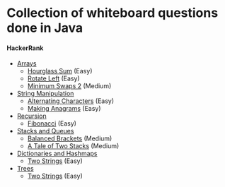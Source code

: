 # Collection of whiteboard questions done in Java

#### HackerRank
- [Arrays](src/main/java/hackerrank/arrays) 
  - [Hourglass Sum](/src/main/java/hackerrank/arrays/HourglassSum.java) (Easy)
  - [Rotate Left](/src/main/java/hackerrank/arrays/RotateLeft.java) (Easy)
  - [Minimum Swaps 2](/src/main/java/hackerrank/arrays/MinimumSwapsTwo.java) (Medium)
- [String Manipulation](src/main/java/hackerrank/stringmanipulation)
  - [Alternating Characters](src/main/java/hackerrank/stringmanipulation/AlternatingCharacters.java) (Easy)
  - [Making Anagrams](src/main/java/hackerrank/stringmanipulation/MakingAnagrams.java) (Easy)
- [Recursion](src/main/java/hackerrank/recursion)
  - [Fibonacci](src/main/java/hackerrank/recursion/Fibonacci.java) (Easy)
- [Stacks and Queues](src/main/java/hackerrank/stacksandqueues)
  - [Balanced Brackets](src/main/java/hackerrank/stacksandqueues/BalancedBrackets.java) (Medium)
  - [A Tale of Two Stacks](src/main/java/hackerrank/stacksandqueues/ATaleOfTwoStacks.java) (Medium)
- [Dictionaries and Hashmaps](src/main/java/hackerrank/dictionariesandhashmaps)
  - [Two Strings](src/main/java/hackerrank/dictionariesandhashmaps/TwoStrings.java) (Easy)
- [Trees](src/main/java/hackerrank/trees)
  - [Two Strings](src/main/java/hackerrank/trees/HeightOfABinaryTree.java) (Easy)